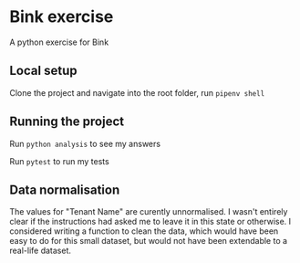 # Bink exercise

A python exercise for Bink

## Local setup

Clone the project and navigate into the root folder, run `pipenv shell`

## Running the project

Run `python analysis` to see my answers

Run `pytest` to run my tests

## Data normalisation
The values for "Tenant Name" are curently unnormalised. I wasn't entirely clear if the instructions had asked me to leave it in this state or otherwise. I considered writing a function to clean the data, which would have been easy to do for this small dataset, but would not have been extendable to a real-life dataset.
